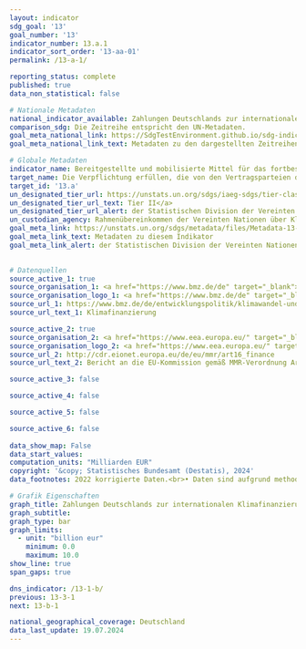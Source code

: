 ```yaml
---
layout: indicator    
sdg_goal: '13'    
goal_number: '13'    
indicator_number: 13.a.1    
indicator_sort_order: '13-aa-01'    
permalink: /13-a-1/    

reporting_status: complete    
published: true    
data_non_statistical: false    

# Nationale Metadaten    
national_indicator_available: Zahlungen Deutschlands zur internationalen Klimafinanzierung    
comparison_sdg: Die Zeitreihe entspricht den UN-Metadaten.    
goal_meta_national_link: https://SdgTestEnvironment.github.io/sdg-indicators/public/Meta/13.a.1.pdf
goal_meta_national_link_text: Metadaten zu den dargestellten Zeitreihen    

# Globale Metadaten    
indicator_name: Bereitgestellte und mobilisierte Mittel für das fortbestehende Ziel, bis 2025 die zugesagten 100 Milliarden US-Dollar jährlich gemeinsam aufzubringen    
target_name: Die Verpflichtung erfüllen, die von den Vertragsparteien des Rahmenübereinkommens der Vereinten Nationen über Klimaänderungen, die entwickelte Länder sind, übernommen wurde, bis 2020 gemeinsam jährlich 100 Milliarden Dollar aus allen Quellen aufzubringen, um den Bedürfnissen der Entwicklungsländer im Kontext sinnvoller Klimaschutzmaßnahmen und einer transparenten Umsetzung zu entsprechen, und den Grünen Klimafonds vollständig zu operationalisieren, indem er schnellstmöglich mit den erforderlichen Finanzmitteln ausgestattet wird    
target_id: '13.a'    
un_designated_tier_url: https://unstats.un.org/sdgs/iaeg-sdgs/tier-classification/'    
un_designated_tier_url_text: Tier II</a>    
un_designated_tier_url_alert: der Statistischen Division der Vereinten Nationen    
un_custodian_agency: Rahmenübereinkommen der Vereinten Nationen über Klimaänderungen (UNFCCC)    
goal_meta_link: https://unstats.un.org/sdgs/metadata/files/Metadata-13-0a-01.pdf    
goal_meta_link_text: Metadaten zu diesem Indikator    
goal_meta_link_alert: der Statistischen Division der Vereinten Nationen    
    

# Datenquellen
source_active_1: true
source_organisation_1: <a href="https://www.bmz.de/de" target="_blank"> Bundesministerium für wirtschaftliche Zusammenarbeit und Entwicklung (BMZ) </a>
source_organisation_logo_1: <a href="https://www.bmz.de/de" target="_blank"><img src="https://sdg-indikatoren.de/public/OrgImgDe/bmz.png" alt="Logo bmz" style="height:60px; width:148px"/></a>
source_url_1: https://www.bmz.de/de/entwicklungspolitik/klimawandel-und-entwicklung/klimafinanzierung
source_url_text_1: Klimafinanzierung

source_active_2: true
source_organisation_2: <a href="https://www.eea.europa.eu/" target="_blank"> Europäische Umweltagentur (EUA) </a>
source_organisation_logo_2: <a href="https://www.eea.europa.eu/" target="_blank"><img src="https://sdg-indikatoren.de/public/OrgImgDe/eea.png" alt="Logo eea" style="height:60px; width:148px"/></a>
source_url_2: http://cdr.eionet.europa.eu/de/eu/mmr/art16_finance
source_url_text_2: Bericht an die EU-Kommission gemäß MMR-Verordnung Artikel 16 (nicht auf Deutsch verfügbar)

source_active_3: false

source_active_4: false

source_active_5: false

source_active_6: false
    
data_show_map: False    
data_start_values:     
computation_units: "Milliarden EUR"    
copyright: '&copy; Statistisches Bundesamt (Destatis), 2024'    
data_footnotes: 2022 korrigierte Daten.<br>• Daten sind aufgrund methodischer Änderungen erst ab 2013 verfügbar.    

# Grafik Eigenschaften    
graph_title: Zahlungen Deutschlands zur internationalen Klimafinanzierung
graph_subtitle:     
graph_type: bar    
graph_limits:
  - unit: "billion eur"
    minimum: 0.0
    maximum: 10.0
show_line: true
span_gaps: true    

dns_indicator: /13-1-b/
previous: 13-3-1    
next: 13-b-1    

national_geographical_coverage: Deutschland    
data_last_update: 19.07.2024    
---
```


<span></span>